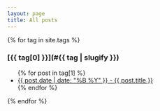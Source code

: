 ```yaml
---
layout: page
title: All posts
---
```


{% for tag in site.tags %}
  <h3>[{{ tag[0] }}](#{{ tag | slugify }})</h3>
  <ul>
    {% for post in tag[1] %}
      <li><a href="{{ post.url }}">{{ post.date | date: "%B %Y" }} - {{ post.title }}</a></li>
    {% endfor %}
  </ul>
{% endfor %}
